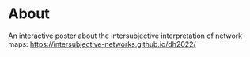 # About
An interactive poster about the intersubjective interpretation of network maps: https://intersubjective-networks.github.io/dh2022/
